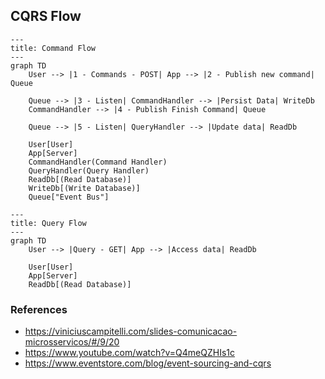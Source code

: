 ## CQRS Flow
```mermaid
---
title: Command Flow
---
graph TD
    User --> |1 - Commands - POST| App --> |2 - Publish new command| Queue
    
    Queue --> |3 - Listen| CommandHandler --> |Persist Data| WriteDb
    CommandHandler --> |4 - Publish Finish Command| Queue

    Queue --> |5 - Listen| QueryHandler --> |Update data| ReadDb

    User[User]
    App[Server]
    CommandHandler(Command Handler)
    QueryHandler(Query Handler)
    ReadDb[(Read Database)]
    WriteDb[(Write Database)]
    Queue["Event Bus"]
```

```mermaid
---
title: Query Flow
---
graph TD
    User --> |Query - GET| App --> |Access data| ReadDb
    
    User[User]
    App[Server]
    ReadDb[(Read Database)]
```

### References
- https://viniciuscampitelli.com/slides-comunicacao-microsservicos/#/9/20
- https://www.youtube.com/watch?v=Q4meQZHIs1c
- https://www.eventstore.com/blog/event-sourcing-and-cqrs